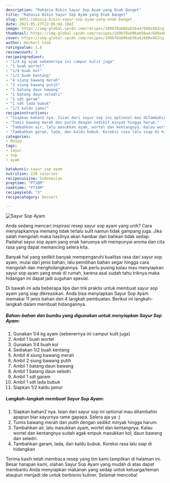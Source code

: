 ```yaml
---
description: "Rahasia Bikin Sayur Sop Ayam yang Enak Banget"
title: "Rahasia Bikin Sayur Sop Ayam yang Enak Banget"
slug: 4051-rahasia-bikin-sayur-sop-ayam-yang-enak-banget
date: 2021-05-27T22:05:04.184Z
image: https://img-global.cpcdn.com/recipes/189bf8ab06ab56a4/680x482cq70/sayur-sop-ayam-foto-resep-utama.jpg
thumbnail: https://img-global.cpcdn.com/recipes/189bf8ab06ab56a4/680x482cq70/sayur-sop-ayam-foto-resep-utama.jpg
cover: https://img-global.cpcdn.com/recipes/189bf8ab06ab56a4/680x482cq70/sayur-sop-ayam-foto-resep-utama.jpg
author: Herbert Cook
ratingvalue: 3.8
reviewcount: 3
recipeingredient:
- "1/4 kg ayam sebenernya ini campur kulit juga"
- "1 buah wortel"
- "1/4 buah kol"
- "1/2 buah kentang"
- "4 siung bawang merah"
- "2 siung bawang putih"
- "1 batang daun bawang"
- "1 batang daun seledri"
- "1 sdt garam"
- "1 sdt lada bubuk"
- "1/2 kaldu jamur"
recipeinstructions:
- "Siapkan bahan2 nya. Isian dari sayur sop ini optional mau ditambahin apapun biar sayurnya rame gapapa. Selera aja ya :)"
- "Tumis bawang merah dan putih dengan sedikit minyak hingga harum."
- "Tambahkan air, lalu masukkan ayam, wortel dan kentangnya. Kalau wortel dan kentangnya sudah agak empuk masukkan kol, daun bawang dan seledri."
- "Tambahkan garam, lada, dan kaldu bubuk. Koreksi rasa lalu siap di hidangkan"
categories:
- Resep
tags:
- sayur
- sop
- ayam

katakunci: sayur sop ayam 
nutrition: 228 calories
recipecuisine: Indonesian
preptime: "PT38M"
cooktime: "PT34M"
recipeyield: "3"
recipecategory: Dessert

---
```



![Sayur Sop Ayam](https://img-global.cpcdn.com/recipes/189bf8ab06ab56a4/680x482cq70/sayur-sop-ayam-foto-resep-utama.jpg)

Anda sedang mencari inspirasi resep sayur sop ayam yang unik? Cara menyiapkannya memang tidak terlalu sulit namun tidak gampang juga. Jika salah mengolah maka hasilnya akan hambar dan bahkan tidak sedap. Padahal sayur sop ayam yang enak harusnya sih mempunyai aroma dan cita rasa yang dapat memancing selera kita.



Banyak hal yang sedikit banyak mempengaruhi kualitas rasa dari sayur sop ayam, mulai dari jenis bahan, lalu pemilihan bahan segar hingga cara mengolah dan menghidangkannya. Tak perlu pusing kalau mau menyiapkan sayur sop ayam yang enak di rumah, karena asal sudah tahu triknya maka hidangan ini dapat jadi suguhan spesial.


Di bawah ini ada beberapa tips dan trik praktis untuk membuat sayur sop ayam yang siap dikreasikan. Anda bisa menyiapkan Sayur Sop Ayam memakai 11 jenis bahan dan 4 langkah pembuatan. Berikut ini langkah-langkah dalam membuat hidangannya.

<!--inarticleads1-->

##### Bahan-bahan dan bumbu yang digunakan untuk menyiapkan Sayur Sop Ayam:

1. Gunakan 1/4 kg ayam (sebenernya ini campur kulit juga)
1. Ambil 1 buah wortel
1. Gunakan 1/4 buah kol
1. Sediakan 1/2 buah kentang
1. Ambil 4 siung bawang merah
1. Ambil 2 siung bawang putih
1. Ambil 1 batang daun bawang
1. Ambil 1 batang daun seledri
1. Ambil 1 sdt garam
1. Ambil 1 sdt lada bubuk
1. Siapkan 1/2 kaldu jamur




<!--inarticleads2-->

##### Langkah-langkah membuat Sayur Sop Ayam:

1. Siapkan bahan2 nya. Isian dari sayur sop ini optional mau ditambahin apapun biar sayurnya rame gapapa. Selera aja ya :)
1. Tumis bawang merah dan putih dengan sedikit minyak hingga harum.
1. Tambahkan air, lalu masukkan ayam, wortel dan kentangnya. Kalau wortel dan kentangnya sudah agak empuk masukkan kol, daun bawang dan seledri.
1. Tambahkan garam, lada, dan kaldu bubuk. Koreksi rasa lalu siap di hidangkan




Terima kasih telah membaca resep yang tim kami tampilkan di halaman ini. Besar harapan kami, olahan Sayur Sop Ayam yang mudah di atas dapat membantu Anda menyiapkan makanan yang sedap untuk keluarga/teman ataupun menjadi ide untuk berbisnis kuliner. Selamat mencoba!
